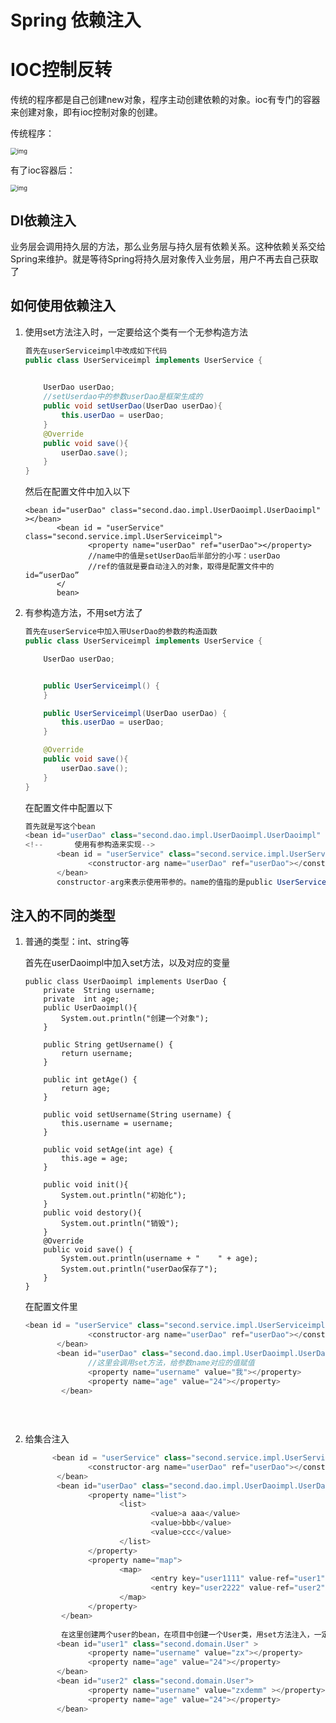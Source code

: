 # Spring 依赖注入



# IOC控制反转

传统的程序都是自己创建new对象，程序主动创建依赖的对象。ioc有专门的容器来创建对象，即有ioc控制对象的创建。

传统程序：

<img src="https://images0.cnblogs.com/blog/289233/201501/261421378318292.jpg" alt="img" style="zoom: 67%;" />

有了ioc容器后：

<img src="https://images2017.cnblogs.com/blog/1000862/201711/1000862-20171118211621093-1086644528.png" alt="img" style="zoom:67%;" />

## DI依赖注入

业务层会调用持久层的方法，那么业务层与持久层有依赖关系。这种依赖关系交给Spring来维护。就是等待Spring将持久层对象传入业务层，用户不再去自己获取了











## 如何使用依赖注入

1. 使用set方法注入时，一定要给这个类有一个无参构造方法

   ```java
   首先在userServiceimpl中改成如下代码
   public class UserServiceimpl implements UserService {
   
       
       UserDao userDao;
       //setUserdao中的参数userDao是框架生成的
       public void setUserDao(UserDao userDao){
           this.userDao = userDao;
       }
       @Override
       public void save(){
           userDao.save();
       }
   }
   ```

   然后在配置文件中加入以下

   ```
   <bean id="userDao" class="second.dao.impl.UserDaoimpl.UserDaoimpl" ></bean>
          <bean id = "userService" class="second.service.impl.UserServiceimpl">
                 <property name="userDao" ref="userDao"></property>
                 //name中的值是setUserDao后半部分的小写：userDao
                 //ref的值就是要自动注入的对象，取得是配置文件中的id=“userDao”
          </
          bean>
   ```
   
2. 有参构造方法，不用set方法了

   ```java
   首先在userService中加入带UserDao的参数的构造函数
   public class UserServiceimpl implements UserService {
   
       UserDao userDao;
   
   
       public UserServiceimpl() {
       }
   
       public UserServiceimpl(UserDao userDao) {
           this.userDao = userDao;
       }
   
       @Override
       public void save(){
           userDao.save();
       }
   }
   ```

   在配置文件中配置以下

   ```java
   首先就是写这个bean
   <bean id="userDao" class="second.dao.impl.UserDaoimpl.UserDaoimpl" ></bean>
   <!--       使用有参构造来实现-->
          <bean id = "userService" class="second.service.impl.UserServiceimpl">
                 <constructor-arg name="userDao" ref="userDao"></constructor-arg>
          </bean>
          constructor-arg来表示使用带参的。name的值指的是public UserServiceimpl(UserDao userDao)参数的变量， ref指的是容器中id为userDao的bean
   ```

   

## 注入的不同的类型

1. 普通的类型：int、string等

   首先在userDaoimpl中加入set方法，以及对应的变量

   ```
   public class UserDaoimpl implements UserDao {
       private  String username;
       private  int age;
       public UserDaoimpl(){
           System.out.println("创建一个对象");
       }
   
       public String getUsername() {
           return username;
       }
   
       public int getAge() {
           return age;
       }
   
       public void setUsername(String username) {
           this.username = username;
       }
   
       public void setAge(int age) {
           this.age = age;
       }
   
       public void init(){
           System.out.println("初始化");
       }
       public void destory(){
           System.out.println("销毁");
       }
       @Override
       public void save() {
           System.out.println(username + "    " + age);
           System.out.println("userDao保存了");
       }
   }
   ```

   在配置文件里

   ```java
   <bean id = "userService" class="second.service.impl.UserServiceimpl">
                 <constructor-arg name="userDao" ref="userDao"></constructor-arg>
          </bean>
          <bean id="userDao" class="second.dao.impl.UserDaoimpl.UserDaoimpl" >
                 //这里会调用set方法，给参数name对应的值赋值
                 <property name="username" value="我"></property>
                 <property name="age" value="24"></property>
           </bean>
              
              
              
   ```

2. 给集合注入

   ```java
         <bean id = "userService" class="second.service.impl.UserServiceimpl">
                 <constructor-arg name="userDao" ref="userDao"></constructor-arg>
          </bean>
          <bean id="userDao" class="second.dao.impl.UserDaoimpl.UserDaoimpl" >
                 <property name="list">
                        <list>
                               <value>a aaa</value>
                               <value>bbb</value>
                               <value>ccc</value>
                        </list>
                 </property>
                 <property name="map">
                        <map>
                               <entry key="user1111" value-ref="user1"></entry>
                               <entry key="user2222" value-ref="user2"></entry>
                        </map>
                 </property>
           </bean>
           
           在这里创建两个user的bean，在项目中创建一个User类，用set方法注入，一定要有无参构造方法
          <bean id="user1" class="second.domain.User" >
                 <property name="username" value="zx"></property>
                 <property name="age" value="24"></property>
          </bean>
          <bean id="user2" class="second.domain.User">
                 <property name="username" value="zxdemm" ></property>
                 <property name="age" value="24"></property>
          </bean>
   ```

   

